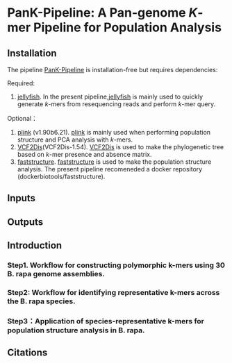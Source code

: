 # PanK-Pipeline: A Pan-genome _K_-mer Pipeline for Population Analysis

## Installation
The pipeline [PanK-Pipeline](https://github.com/caixu0518/PanK-Pipeline) is installation-free but requires dependencies: 

Required:
1. [jellyfish](https://github.com/gmarcais/Jellyfish). In the present pipeline,[jellyfish](https://github.com/gmarcais/Jellyfish) is mainly used to quickly generate _k_-mers from resequencing reads and perform _k_-mer query.

Optional：
1. [plink](https://www.cog-genomics.org/plink2/) (v1.90b6.21). [plink](https://www.cog-genomics.org/plink2/) is mainly used when performing population structure and PCA analysis with _k_-mers.
2. [VCF2Dis](https://doi.org/10.1093/gigascience/giaf032)(VCF2Dis-1.54). [VCF2Dis](https://doi.org/10.1093/gigascience/giaf032) is used to make the phylogenetic tree based on _k_-mer presence and absence matrix.
3. [faststructure](https://github.com/rajanil/fastStructure). [faststructure](https://github.com/rajanil/fastStructure) is used to make the population structure analysis. The present pipeline recomeneded a docker repository (dockerbiotools/faststructure).   

## Inputs

## Outputs


## Introduction
### Step1. Workflow for constructing polymorphic k-mers using 30 B. rapa genome assemblies.


### Step2: Workflow for identifying representative k-mers across the B. rapa species.


### Step3：Application of species-representative k-mers for population structure analysis in B. rapa.



## Citations


